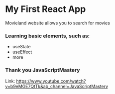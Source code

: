 # My First React App

Movieland website allows you to search for movies

### Learning basic elements, such as:
- useState
- useEffect
- more

### Thank you JavaScriptMastery
Link: https://www.youtube.com/watch?v=b9eMGE7QtTk&ab_channel=JavaScriptMastery
